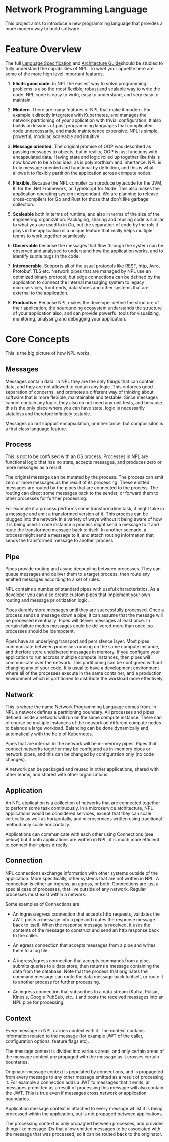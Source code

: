 # Network Programming Language

This project aims to introduce a new programming language that provides a more modern way to build software.

# Feature Overview

The full [Language Specification](LANGUAGE.md) and [Architecture Guide](ARCHITECTURE.md)should be studied to fully understand the capabilities of NPL. To whet your appetite here are some of the more high level important features.

1. **Elicits good code.** In NPL the easiest way to solve programming problems is also the most flexible, robust and scalable way to write the code. NPL code is easy to write, easy to understand, and very easy to maintain.

1. **Modern.** There are many features of NPL that make it modern. For example it directly integrates with Kubernetes, and manages the network partitioning of your application with trivial configuration. It also builds on lessons of past programming languages that complicated code unnecessarily, and made maintenence expensive. NPL is simple, powerful, modular, scaleable and intuitive.

1. **Message oriented.** The original promise of OOP was described as passing messages to objects, but in reality, OOP is just functions with encapsulated data. Having state and logic rolled up together like this is now known to be a bad idea, as is polymorthism and inhertance. NPL is truly message oriented and functional by definition, and this is what allows it to flexibly partition the application across compute nodes.

1. **Flexible.** Because the NPL compiler can produce bytecode for the JVM, IL for the .Net Framework, or TypeScript for Node. This also makes the application operating system independant. We are planning to release cross-compilers for Go and Rust for those that don't like garbage collection.

1. **Scaleable** both in terms of runtime, and also in terms of the size of the engineering organization. Packaging, sharing and reusing code is similar to what you are used to in Go, but the separation of code by the rols it plays in the application is a unique feature that really helps multiple teams to work together seamlessly.

1. **Observable** because the messages that flow through the system can be observed and analysed to understand how the application works, and to identify subtle bugs in the code.

1. **Interoperable**. Supports all of the usual protocols like REST, http, Avro, Protobuf, TLS etc. Network pipes that are managed by NPL use an optimized binary protocol, but edge connections can be defined by the application to connect the internal messaging system to legacy microservices, front ends, data stores and other systems that are external to the application.

1. **Productive**. Because NPL makes the developer define the structure of their application, the sourounding ecosystem understands the structure of your application also, and can provide powerful tools for visualizing, monitoring, analysing and debugging your application.

# Core Concepts

This is the big picture of how NPL works.

## Messages

Messages contain data. In NPL they are the only things that can contain data, and they are not allowed to contain any logic. This enforces good separation of concerns, and promotes a different way of thinking about software that is more flexible, maintainable and testable. Since messages cannot contain any logic, they also do not need any unit tests, and because this is the only place where you can have state, logic is necessarily stateless and therefore infinitely testable.

Messages do not support encapsulation, or inheritance, but composisiton is a first class language feature.

## Process

This is not to be confused with an OS process. Processes in NPL are functional logic that has no state, accepts messages, and produces zero or more messages as a result.

The original message can be mutated by the process. The process can emit zero or more messages as the result of its processing. These emitted messages are routed by the pipes that are connected to the process. The routing can direct some messages back to the sender, or forward them to other processes for further processing.

For example if a process performs some transformation task, it might take in a message and emit a transformed version of it. This process can be plugged into the network in a variety of ways without it being aware of how it is being used. In one instance a process might send a message to it and route the transformed message back to itself. In another scenario, a process might send a message to it, and attach routing information that sends the transformed message to another process.

## Pipe

Pipes provide routing and async decoupling between processes. They can queue messages and deliver them to a target process, then route any emitted messages according to a set of rules.

NPL contains a number of standard pipes with useful characteristics. As a developer you can also create custom pipes that implement your own routing and message prioritization logic.

Pipes durably store messages until they are successfully processed. Once a process sends a message down a pipe, it can assume that the message will be processed eventually. Pipes will deliver messages at least once. In certain failure modes messages could be delivered more than once, so processes should be idempotent.

Pipes have an underlying transport and persistence layer. Most pipes communicate between processes running on the same compute instance, and therfore store undelivered messages in memory. If you configure your application to run accross multiple compute instances, then pipes will communicate over the network. This partitioning can be configured without changing any of your code. It is usual to have a development environment where all of the processes execute in the same container, and a production environment which is partitioned to distribute the workload more effectively.

## Network

This is where the name Network Programming Language comes from. In NPL a network defines a partitioning boundary. All processes and pipes defined inside a network will run on the same compute instance. There can of course be multiple instances of the network on different compute nodes to balance a large workload. Balancing can be done dynamically and automatically with the help of Kubernetes.

Pipes that are internal to the network will be in-memory pipes. Pipes that connect networks together may be configured as in-memory pipes or network pipes, and this can be changed by configuration only (no code changes).

A network can be packaged and reused in other applications, shared with other teams, and shared with other organizations.

## Application

An NPL application is a collection of networks that are connected together to perform some task continuously. In a microservice atchitecture, NPL applications would be considered services, except that they can scale vertically as well as horizontally, and microservices written using traditional method only scale horizontally.

Applications can communicate with each other using Connections (see below) but if both applications are written in NPL, it is much more efficient to connect their pipes directly.


## Connection

NPL connections exchange information with other systems outside of the application. More specifically, other systems that are not written in NPL. A connection is either an ingress, an egress, or both. Connections are just a special case of processes, that live outside of any network. Regular processes must exist within a network.

Some examples of Connections are:

* An ingress/egress connection that accepts http requests, validates the JWT, posts a message into a pipe and routes the response message back to itself. When the response message is received, it uses the contents of the message to construct and send an http response back to the caller.

* An egress connection that accepts messages from a pipe and writes them to a log file.

* A ingress/egress connection that accepts commands from a pipe, submits queries to a data store, then returns a message containing the data from the database. Note that the process that originates the command message can route the data message back to itself, or route it to another process for further processing.

* An ingress connection that subscribes to a data stream (Kafka, Pulsar, Kinesis, Google PubSub, etc...) and posts the received messages into an NPL pipe for processing.

## Context

Every message in NPL carries context with it. The context contains information related to the message (for example JWT of the caller, configuration options, feature flags etc).

The message context is divided into various areas, and only certain areas of the message context are propaged with the message as it crosses certain bountaries.

Originator message context is populated by connections, and is propageted from every message to any other message emitted as a result of processing it. For example a connection adds a JWT to messages that it emits, all messages premitted as a result of processing this message will also contain the JWT. This is true even if messages cross network or application boundaries.

Application message context is attached to every message whilst it is being processed within the application, but is not propaged between applications.

The processing context is only propagted between processes, and provides things like message IDs that allow emitted messages to be associated with the message that was processed, so it can be routed back to the originator.